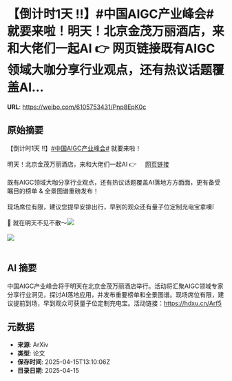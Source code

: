 # 【倒计时1天 ‼️】#中国AIGC产业峰会# 就要来啦！明天！北京金茂万丽酒店，来和大佬们一起AI 👉 网页链接既有AIGC领域大咖分享行业观点，还有热议话题覆盖AI...

**URL**: https://weibo.com/6105753431/Pnp8EpK0c

## 原始摘要

【倒计时1天 ‼️】<a href="https://m.weibo.cn/search?containerid=231522type%3D1%26t%3D10%26q%3D%23%E4%B8%AD%E5%9B%BDAIGC%E4%BA%A7%E4%B8%9A%E5%B3%B0%E4%BC%9A%23&amp;extparam=%23%E4%B8%AD%E5%9B%BDAIGC%E4%BA%A7%E4%B8%9A%E5%B3%B0%E4%BC%9A%23" data-hide=""><span class="surl-text">#中国AIGC产业峰会#</span></a> 就要来啦！<br><br>明天！北京金茂万丽酒店，来和大佬们一起AI 👉 <a href="https://weibo.cn/sinaurl?u=https%3A%2F%2Fhdxu.cn%2FArf5" data-hide=""><span class="url-icon"><img style="width: 1rem;height: 1rem" src="https://h5.sinaimg.cn/upload/2015/09/25/3/timeline_card_small_web_default.png" referrerpolicy="no-referrer"></span><span class="surl-text">网页链接</span></a><br><br>既有AIGC领域大咖分享行业观点，还有热议话题覆盖AI落地方方面面，更有备受瞩目的榜单 &amp; 全景图谱重磅发布！<br><br>现场席位有限，建议您提早安排出行，早到的观众还有量子位定制充电宝拿噢<span class="url-icon"><img alt="[憧憬]" src="https://h5.sinaimg.cn/m/emoticon/icon/default/d_xingxingyan-c64b6a744b.png" style="width:1em; height:1em;" referrerpolicy="no-referrer"></span><br><br>🙌 就在明天不见不散～<img style="" src="https://tvax3.sinaimg.cn/large/006Fd7o3ly1i0hqgu4w39j30yi1pcdxv.jpg" referrerpolicy="no-referrer"><br><br><img style="" src="https://tvax3.sinaimg.cn/large/006Fd7o3ly1i0hqgwib6uj30yiakghdv.jpg" referrerpolicy="no-referrer"><br><br>

## AI 摘要

中国AIGC产业峰会将于明天在北京金茂万丽酒店举行。活动将汇聚AIGC领域专家分享行业洞见，探讨AI落地应用，并发布重要榜单和全景图谱。现场席位有限，建议提前到场，早到观众可获量子位定制充电宝。活动链接：https://hdxu.cn/Arf5

## 元数据

- **来源**: ArXiv
- **类型**: 论文
- **保存时间**: 2025-04-15T13:10:06Z
- **目录日期**: 2025-04-15
